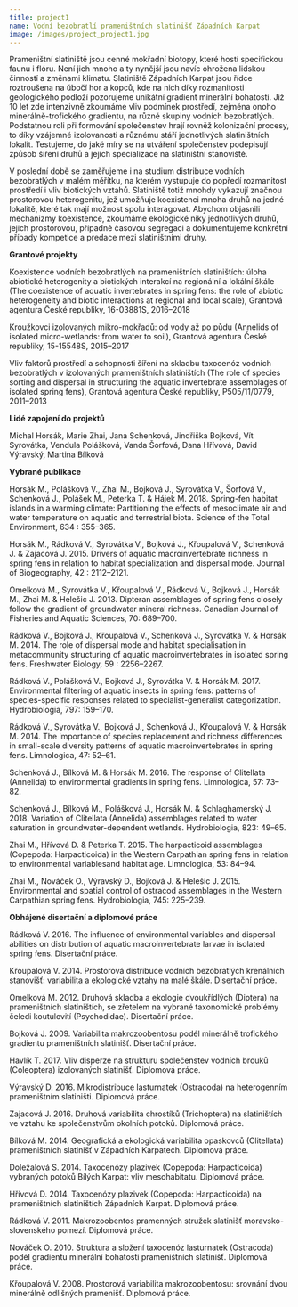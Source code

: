 ```yaml
---
title: project1
name: Vodní bezobratlí prameništních slatinišť Západních Karpat
image: /images/project_project1.jpg
---
```

Prameništní slatiniště jsou cenné mokřadní biotopy, které hostí specifickou faunu i flóru. Není jich
 mnoho a ty nynější jsou navíc ohrožena lidskou činností a změnami klimatu. Slatiniště Západních
 Karpat jsou řídce roztroušena na úbočí hor a kopců, kde na nich díky rozmanitosti geologického
 podloží pozorujeme unikátní gradient minerální bohatosti. Již 10 let zde intenzivně zkoumáme vliv
 podmínek prostředí, zejména onoho minerálně-trofického gradientu, na různé skupiny vodních
 bezobratlých. Podstatnou roli při formování společenstev hrají rovněž kolonizační procesy, to díky vzájemné izolovanosti a různému stáří jednotlivých slatiništních lokalit. Testujeme, do jaké míry se na
 utváření společenstev podepisují způsob šíření druhů a jejich specializace na slatiništní stanoviště.

V poslední době se zaměřujeme i na studium distribuce vodních bezobratlých v malém měřítku, na
 kterém vystupuje do popředí rozmanitost prostředí i vliv biotických vztahů. Slatiniště totiž mnohdy
 vykazují značnou prostorovou heterogenitu, jež umožňuje koexistenci mnoha druhů na jedné lokalitě, které tak mají možnost spolu interagovat. Abychom objasnili mechanizmy koexistence, zkoumáme ekologické niky jednotlivých druhů, jejich prostorovou, případně časovou segregaci a dokumentujeme konkrétní případy kompetice a predace mezi slatiništními druhy.

**Grantové projekty**

Koexistence vodních bezobratlých na prameništních slatiništích: úloha abiotické heterogenity a
biotických interakcí na regionální a lokální škále (The coexistence of aquatic invertebrates in spring
fens: the role of abiotic heterogeneity and biotic interactions at regional and local scale), Grantová
agentura České republiky, 16-03881S, 2016–2018

Kroužkovci izolovaných mikro-mokřadů: od vody až po půdu (Annelids of isolated micro-wetlands:
from water to soil), Grantová agentura České republiky, 15-15548S, 2015–2017

Vliv faktorů prostředí a schopnosti šíření na skladbu taxocenóz vodních bezobratlých v izolovaných
prameništních slatiništích (The role of species sorting and dispersal in structuring the aquatic
invertebrate assemblages of isolated spring fens), Grantová agentura České republiky, P505/11/0779, 2011–2013

**Lidé zapojení do projektů**

Michal Horsák, Marie Zhai, Jana Schenková, Jindřiška Bojková, Vít Syrovátka, Vendula Polášková,
Vanda Šorfová, Dana Hřívová, David Výravský, Martina Bílková
<div class="project-publication">


**Vybrané publikace**

Horsák M., Polášková V., Zhai M., Bojková J., Syrovátka V., Šorfová V., Schenková J., Polášek M.,
  Peterka T. & Hájek M. 2018. Spring-fen habitat islands in a warming climate: Partitioning the effects of mesoclimate air and water temperature on aquatic and terrestrial biota. Science of the Total Environment, 634 : 355–365.

Horsák M., Rádková V., Syrovátka V., Bojková J., Křoupalová V., Schenková J. & Zajacová J. 2015.
  Drivers of aquatic macroinvertebrate richness in spring fens in relation to habitat specialization and dispersal mode. Journal of Biogeography, 42 : 2112–2121.

Omelková M., Syrovátka V., Křoupalová V., Rádková V., Bojková J., Horsák M., Zhai M. & Helešic
  J. 2013. Dipteran assemblages of spring fens closely follow the gradient of groundwater mineral
  richness. Canadian Journal of Fisheries and Aquatic Sciences, 70: 689–700.

Rádková V., Bojková J., Křoupalová V., Schenková J., Syrovátka V. & Horsák M. 2014. The role of
  dispersal mode and habitat specialisation in metacommunity structuring of aquatic macroinvertebrates in isolated spring fens. Freshwater Biology, 59 : 2256–2267.

Rádková V., Polášková V., Bojková J., Syrovátka V. & Horsák M. 2017. Environmental filtering of
  aquatic insects in spring fens: patterns of species-specific responses related to specialist-generalist categorization. Hydrobiologia, 797: 159–170.

Rádková V., Syrovátka V., Bojková J., Schenková J., Křoupalová V. & Horsák M. 2014. The
  importance of species replacement and richness differences in small-scale diversity patterns of aquatic macroinvertebrates in spring fens. Limnologica, 47: 52–61.

Schenková J., Bílková M. & Horsák M. 2016. The response of Clitellata (Annelida) to environmental gradients in spring fens. Limnologica, 57: 73–82.

Schenková J., Bílková M., Polášková J., Horsák M. & Schlaghamerský J. 2018. Variation of Clitellata (Annelida) assemblages related to water saturation in groundwater-dependent wetlands. Hydrobiologia, 823: 49–65.

Zhai M., Hřívová D. & Peterka T. 2015. The harpacticoid assemblages (Copepoda: Harpacticoida) in the Western Carpathian spring fens in relation to environmental variablesand habitat age. Limnologica, 53: 84–94.

Zhai M., Nováček O., Výravský D., Bojková J. & Helešic J. 2015. Environmental and spatial control of ostracod assemblages in the Western Carpathian spring fens. Hydrobiologia, 745: 225–239.

</div>

<div class="project-theses">


**Obhájené disertační a diplomové práce**

Rádková V. 2016. The influence of environmental variables and dispersal abilities on distribution of aquatic macroinvertebrate larvae in isolated spring fens. Disertační práce.

Křoupalová V. 2014. Prostorová distribuce vodních bezobratlých krenálních stanovišť: variabilita a ekologické vztahy na malé škále. Disertační práce.

Omelková M. 2012. Druhová skladba a ekologie dvoukřídlých (Diptera) na prameništních slatiništích, se zřetelem na vybrané taxonomické problémy čeledi koutulovití (Psychodidae). Disertační práce.

Bojková J. 2009. Variabilita makrozoobentosu podél minerálně trofického gradientu prameništních slatinišť. Disertační práce.

Havlík T. 2017. Vliv disperze na strukturu společenstev vodních brouků (Coleoptera) izolovaných
  slatinišť. Diplomová práce.

Výravský D. 2016. Mikrodistribuce lasturnatek (Ostracoda) na heterogenním prameništním slatiništi. Diplomová práce.

Zajacová J. 2016. Druhová variabilita chrostíků (Trichoptera) na slatiništích ve vztahu ke
  společenstvům okolních potoků. Diplomová práce.

Bílková M. 2014. Geografická a ekologická variabilita opaskovců (Clitellata) prameništních slatinišť v Západních Karpatech. Diplomová práce.

Doležalová S. 2014. Taxocenózy plazivek (Copepoda: Harpacticoida) vybraných potoků Bílých
  Karpat: vliv mesohabitatu. Diplomová práce.

Hřívová D. 2014. Taxocenózy plazivek (Copepoda: Harpacticoida) na prameništních slatiništích
  Západních Karpat. Diplomová práce.

Rádková V. 2011. Makrozoobentos pramenných stružek slatinišť moravsko-slovenského pomezí.
  Diplomová práce.

Nováček O. 2010. Struktura a složení taxocenóz lasturnatek (Ostracoda) podél gradientu minerální bohatosti prameništních slatinišť. Diplomová práce.

Křoupalová V. 2008. Prostorová variabilita makrozoobentosu: srovnání dvou minerálně odlišných pramenišť. Diplomová práce.

</div>